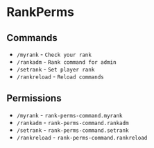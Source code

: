 # RankPerms

## Commands
* `/myrank` - `Check your rank`
* `/rankadm` - `Rank command for admin`
* `/setrank` - `Set player rank`
* `/rankreload` - `Reload commands`

## Permissions
* `/myrank` - `rank-perms-command.myrank`
* `/rankadm` - `rank-perms-command.rankadm`
* `/setrank` - `rank-perms-command.setrank`
* `/rankreload` - `rank-perms-command.rankreload`

